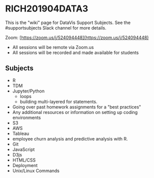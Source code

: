 # RICH201904DATA3

This is the "wiki" page for DataVis Support Subjects. See the #supportsubjects Slack channel for more details.

Zoom: [https://zoom.us/j/524094448](https://zoom.us/j/524094448)

* All sessions will be remote via Zoom.us
* All sessions will be recorded and made available for students

## Subjects

* R
* TDM
* Jupyter/Python 
	* loops 
	* building multi-layered for statements. 
*  Going over past homework assignments for a "best practices"
* Any additional resources or information on setting up coding environments
* S3
* AWS
* Tableau
* employee churn analysis and predictive analysis with R.
* Git
* JavaScript
* D3js
* HTML/CSS
* Deployment
* Unix/Linux Commands
<!--stackedit_data:
eyJoaXN0b3J5IjpbLTQ1MzMyMzg3NF19
-->